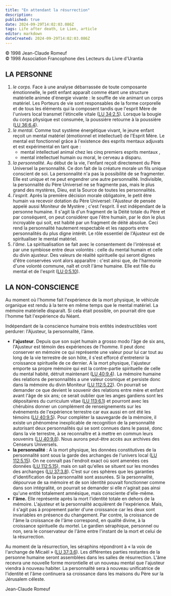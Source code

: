 ```yaml
---
title: "En attendant la résurrection"
description: 
published: true
date: 2024-09-29T14:02:03.086Z
tags: Life after death, Le Lien, article
editor: markdown
dateCreated: 2024-09-29T14:02:03.086Z
---
```


<p class="v-card v-sheet theme--light grey lighten-3 px-2">© 1998 Jean-Claude Romeuf<br>© 1998 Association Francophone des Lecteurs du Livre d'Urantia</p>

## LA PERSONNE

1. _le corps._ Face à une analyse débarrassée de toute composante émotionnelle, le petit enfant apparaît comme étant une structure matérielle animée d'énergie vivante : le souffle de vie animant un corps matériel. Les Porteurs de vie sont responsables de la forme corporelle et de tous les éléments qui la composent tandis que l'esprit Mère de l'univers local transmet l'étincelle vitale ([LU 34:2.5](/fr/The_Urantia_Book/34#p2_5)). Lorsque la bougie du corps physique est consumée, la poussière retourne à la poussière ([LU 36:6.4](/fr/The_Urantia_Book/36#p6_4)).
2. _le mental_. Comme tout système énergétique vivant, le jeune enfant reçoit un mental matériel (émotionnel et intellectuel) de l'Esprit Mère. Le mental est fonctionnel grâce à l'existence des esprits mentaux adjuvats et est expérimental en tant que :
   - mental intellectuel animal chez les cinq premiers esprits mentaux ,
   - mental intellectuel humain ou moral, le cerveau a disparu.
3. _la personnalité_. Au début de la vie, l'enfant reçoit directement du Père Universel la personnalité. Ce don fait de la créature morale un fils unique conscient de soi. La personnalité n'a pas la possibilité de se fragmenter. Elle est unique et ne peut engendrer une autre personnalité. Indivisible, la personnalité du Père Universel ne se fragmente pas, mais le plus grand des mystères, Dieu, est la Source de toutes les personnalités.
4. _l'esprit_. Après la première décision morale obligatoire, le petit être humain va recevoir dotation du Père Universel: l'Ajusteur de pensée appelé aussi Moniteur de Mystère ; c'est l'esprit. Il est indépendant de la personne humaine. Il s'agit là d'un fragment de la Déité totale du Père et par conséquent, on peut considérer que l'être humain, par le don le plus incroyable qui soit, est habité par un fragment de déité absolue. Ceci rend la personnalité hautement respectable et les rapports entre personnalités du plus digne intérêt. Le rôle essentiel de l'Ajusteur est de spiritualiser le mental matériel.
5. _l'âme_. La spiritualisation se fait avec le consentement de l'intéressé et par une symbiose entre deux volontés : celle du mental humain et celle du divin ajusteur. Des valeurs de réalité spirituelle qui seront dignes d'être conservées vont alors apparaître : c'est ainsi que, de l'harmonie d'une volonté commune, naît et croît l'âme humaine. Elle est fille du mental et de l'esprit ([LU 0:5.10](/fr/The_Urantia_Book/0#p5_10)).

## LA NON-CONSCIENCE

Au moment où l'homme fait l'expérience de la mort physique, le véhicule organique est rendu à la terre en même temps que le mental matériel. La mémoire matérielle disparaît. Si cela était possible, on pourrait dire que l'homme fait l'expérience du Néant.

Indépendant de la conscience humaine trois entités indestructibles vont perdurer: l'Ajusteur, la personnalité, l'âme.

* **l'ajusteur**. Depuis que son sujet humain a grosso modo l'âge de six ans, l'Ajusteur est témoin des expériences de l’homme. Il peut donc conserver en mémoire ce qui représente une valeur pour lui car tout au long de la vie terrestre de son hôte, il s'est efforcé d'entretenir la croissance spirituelle de ce dernier. A la mort physique, l'ajusteur emporte sa propre mémoire qui est la contre-partie spirituelle de celle du mental habité, détruit maintenant ([LU 40:9.4](/fr/The_Urantia_Book/40#p9_4)). La mémoire humaine des relations de personnalités a une valeur cosmique et persiste donc dans la mémoire du divin Moniteur ([LU 112:5.22](/fr/The_Urantia_Book/112#p5_22)). On pourrait se demander ce que devient le souvenir des relations entre mère et enfant avant l'âge de six ans; ce serait oublier que les anges gardiens sont les dépositaires du curriculum vitae ([LU 113:6.1](/fr/The_Urantia_Book/113#p6_1)) et pourront avec les chérubins donner un complément de renseignements sur les événements de l'expérience terrestre car eux aussi en ont été les témoins ([LU 40:9.5](/fr/The_Urantia_Book/40#p9_5)). Pour compléter la sauvegarde de la mémoire, il existe un phénomène inexplicable de recognition de la personnalité autorisant deux personnalités qui se sont connues dans le passé, donc dans la vie terrestre, à se reconnaître et à mettre en commun leurs souvenirs ([LU 40:9.8](/fr/The_Urantia_Book/40#p9_8)). Nous aurons peut-être accès aux archives des Censeurs Universels.
* **la personnalité** : A la mort physique, les données constitutives de la personnalité sont sous la garde des archanges de l'univers local ([LU 112:5.15](/fr/The_Urantia_Book/112#p5_15)). On ne connaît pas l'endroit exact où sont amenées ces données ([LU 112:5.15](/fr/The_Urantia_Book/112#p5_15)), mais on sait qu'elles se situent sur les mondes des archanges ([LU 37:3.8](/fr/The_Urantia_Book/37#p3_8)). C’est sur ces sphères que les garanties d'identification de la personnalité sont assurées. Si la personnalité, dépourvue de sa mémoire et de son identité pouvait fonctionner comme dans son intégralité, on pourrait se demander si elle n'agirait pas ainsi qu'une entité totalement amnésique, mais consciente d'elle-même.
* **l'âme.** Elle représente après la mort l'identité totale en dehors de la mémoire. L'ajusteur et la personnalité acquièrent de l'expérience. Mais, il s'agit pas à proprement parler d'une croissance car les deux sont invariables en présence du changement. Par contre, la croissance de l'âme la croissance de l'âme correspond, en qualité divine, à la croissance spirituelle du mortel. Le gardien séraphique, personnel ou non, sera le conservateur de l'âme entre l'instant de la mort et celui de la résurrection.

Au moment de la résurrection, les séraphins répondront à « la voix de l'archange de Micaël » ([LU 37:3.6](/fr/The_Urantia_Book/37#p3_6)). Les différentes parties restantes de la personne humaine seront assemblées dans les salles de résurrection. L'âme recevra une nouvelle forme morontielle et un nouveau mental que l'ajusteur viendra à nouveau habiter. La personnalité sera à nouveau unificatrice de l'identité et l'âme continuera sa croissance dans les maisons du Père sur la Jérusalem céleste.

Jean-Claude Romeuf